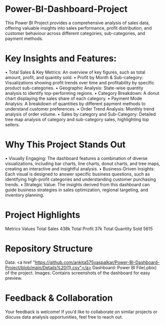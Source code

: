 # Power-BI-Dashboard-Project
This Power BI Project provides a comprehensive analysis of sales data, offering valuable insights into sales performance, profit distribution, and customer behaviour across different categories, sub-categories, and payment methods.

# Key Insights and Features:
•	Total Sales & Key Metrics: An overview of key figures, such as total amount, profit, and quantity sold.
•	Profit by Month & Sub-category: Visualizations showing profit trends over time and profitability by specific product sub-categories.
•	Geographic Analysis: State-wise quantity analysis to identify top-performing regions.
•	Category Breakdown: A donut chart displaying the sales share of each category.
•	Payment Mode Analysis: A breakdown of quantities by different payment methods to understand customer preferences.
•	Order Trend Analysis: Monthly trend analysis of order volume.
•	Sales by category and Sub-Category: Detailed tree map analysis of category and sub-category sales, highlighting top sellers.

# Why This Project Stands Out
•	Visually Engaging: The dashboard features a combination of diverse visualizations, including bar charts, line charts, donut charts, and tree maps, creating an interactive and insightful analysis.
•	Business-Driven Insights: Each visual is designed to answer specific business questions, such as identifying high-profit categories and understanding customer purchasing trends.
•	Strategic Value: The insights derived from this dashboard can guide business strategies in sales optimization, regional targeting, and inventory planning.

# Project Highlights
Metrics                    Values
Total Sales               438k
Total Profit               37k
Total Quantity Sold 5615


# Repository Structure
Data: <a href "https://github.com/ankita575vaspalkar/Power-BI-Dashboard-Project/blob/main/Details%20(1).csv"</a>
Dashboard: Power BI File(.pbix) of the project.
Images: Contains screenshots of the dashboard for easy preview.


# Feedback & Collaboration
Your feedback is welcome! If you’d like to collaborate on similar projects or discuss data analysis opportunities, feel free to reach out.

